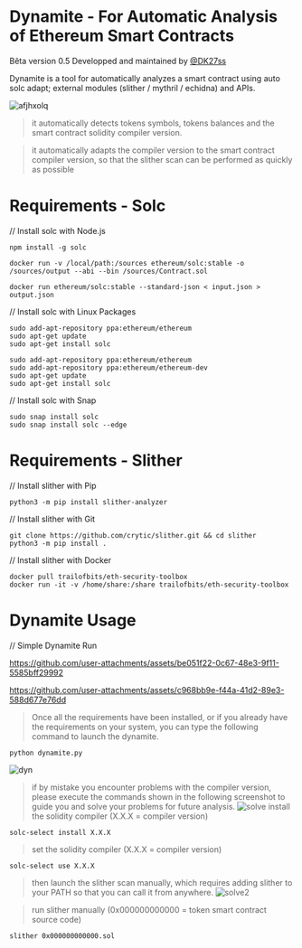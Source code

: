 # Dynamite - For Automatic Analysis of Ethereum Smart Contracts

Bêta version 0.5
Developped and maintained by [@DK27ss](https://github.com/DK27ss)

Dynamite is a tool for automatically analyzes a smart contract using auto solc adapt; external modules (slither / mythril / echidna) and APIs.


![afjhxolq](https://github.com/user-attachments/assets/668b9499-ff15-4020-a680-2d68dc065552)


> it automatically detects tokens symbols, tokens balances and the smart contract solidity compiler version.

> it automatically adapts the compiler version to the smart contract compiler version, so that the slither scan can be performed as quickly as possible



# Requirements - Solc
// Install solc with Node.js
 
    npm install -g solc

    docker run -v /local/path:/sources ethereum/solc:stable -o /sources/output --abi --bin /sources/Contract.sol

    docker run ethereum/solc:stable --standard-json < input.json > output.json

// Install solc with Linux Packages

    sudo add-apt-repository ppa:ethereum/ethereum
    sudo apt-get update
    sudo apt-get install solc

    sudo add-apt-repository ppa:ethereum/ethereum
    sudo add-apt-repository ppa:ethereum/ethereum-dev
    sudo apt-get update
    sudo apt-get install solc
    

// Install solc with Snap

    sudo snap install solc
    sudo snap install solc --edge

# Requirements - Slither
// Install slither with Pip

    python3 -m pip install slither-analyzer

// Install slither with Git

    git clone https://github.com/crytic/slither.git && cd slither
    python3 -m pip install .

// Install slither with Docker

    docker pull trailofbits/eth-security-toolbox
    docker run -it -v /home/share:/share trailofbits/eth-security-toolbox

# Dynamite Usage
// Simple Dynamite Run



https://github.com/user-attachments/assets/be051f22-0c67-48e3-9f11-5585bff29992



https://github.com/user-attachments/assets/c968bb9e-f44a-41d2-89e3-588d677e76dd



> Once all the requirements have been installed, or if you already have the requirements on your system, you can type the following command to launch the dynamite.

    python dynamite.py
    
![dyn](https://github.com/DK27ss/Dynamite/assets/134336163/5e745780-729e-4088-b3b8-ebe3276b0fb7)

> if by mistake you encounter problems with the compiler version, please execute the commands shown in the following screenshot to guide you and solve your problems for future analysis.
![solve](https://github.com/DK27ss/Dynamite/assets/134336163/a713d69f-03e7-4f59-8385-08235f952482)
> install the solidity compiler (X.X.X = compiler version)

    solc-select install X.X.X

> set the solidity compiler (X.X.X = compiler version)

    solc-select use X.X.X
    
> then launch the slither scan manually, which requires adding slither to your PATH so that you can call it from anywhere.
![solve2](https://github.com/DK27ss/Dynamite/assets/134336163/61b5b88b-b3df-4779-bc8b-43bfb592907b)

> run slither manually (0x000000000000 = token smart contract source code)

    slither 0x000000000000.sol



